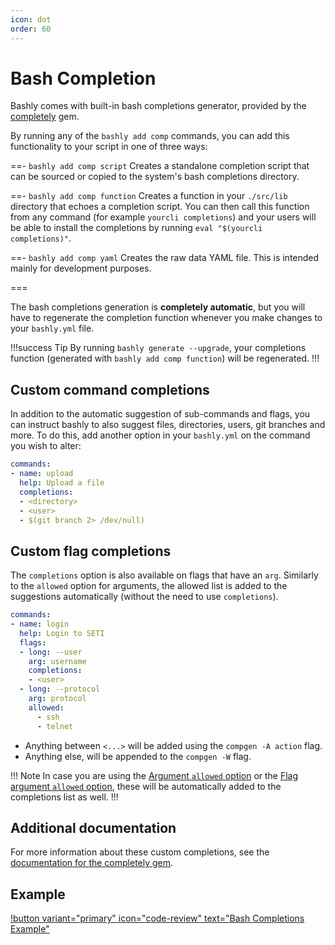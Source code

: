 ```yaml
---
icon: dot
order: 60
---
```


# Bash Completion

Bashly comes with built-in bash completions generator, provided by the
[completely][completely] gem.

By running any of the `bashly add comp` commands, you can add this functionality
to your script in one of three ways:


==- `bashly add comp script`
Creates a standalone completion script that can be sourced or copied to the
system's bash completions directory.

==- `bashly add comp function`
Creates a function in your `./src/lib` directory that echoes a completion
script. You can then call this function from any command (for example `yourcli
completions`) and your users will be able to install the completions by running
`eval "$(yourcli completions)"`.

==- `bashly add comp yaml`
Creates the raw data YAML file. This is intended mainly for development
purposes.

===

The bash completions generation is **completely automatic**, but you will have
to regenerate the completion function whenever you make changes to your
`bashly.yml` file. 

!!!success Tip
By running `bashly generate --upgrade`, your completions function 
(generated with `bashly add comp function`) will be regenerated.
!!!

## Custom command completions

In addition to the automatic suggestion of sub-commands and flags, you can
instruct bashly to also suggest files, directories, users, git branches and
more. To do this, add another option in your `bashly.yml` on the command you
wish to alter:

```yaml bashly.yml
commands:
- name: upload
  help: Upload a file
  completions:
  - <directory>
  - <user>
  - $(git branch 2> /dev/null)

```

## Custom flag completions

The `completions` option is also available on flags that have an `arg`.
Similarly to the `allowed` option for arguments, the allowed list is added
to the suggestions automatically (without the need to use `completions`).

```yaml bashly.yml
commands:
- name: login
  help: Login to SETI
  flags:
  - long: --user
    arg: username
    completions:
    - <user>
  - long: --protocol
    arg: protocol
    allowed:
      - ssh
      - telnet
```

- Anything between `<...>` will be added using the `compgen -A action` flag.
- Anything else, will be appended to the `compgen -W` flag.

!!! Note
In case you are using the
[Argument `allowed` option](../configuration/argument.md#allowed) or 
the [Flag argument `allowed` option](../configuration/flag.md#allowed),
these will be automatically added to the completions list as well.
!!!

## Additional documentation

For more information about these custom completions, see the
[documentation for the completely gem][completely-docs].

## Example

[!button variant="primary" icon="code-review" text="Bash Completions Example"](https://github.com/DannyBen/bashly/tree/master/examples/completions#readme)



[completely]: https://github.com/DannyBen/completely
[completely-docs]: https://github.com/DannyBen/completely#suggesting-files-directories-and-other-bash-built-ins
[compgen]: https://www.gnu.org/software/bash/manual/html_node/Programmable-Completion-Builtins.html
